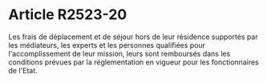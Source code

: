 # Article R2523-20

  
Les frais de déplacement et de séjour hors de leur résidence supportés par les médiateurs, les experts et les personnes qualifiées pour l'accomplissement de leur mission, leurs sont remboursés dans les conditions prévues par la réglementation en vigueur pour les fonctionnaires de l'Etat.
